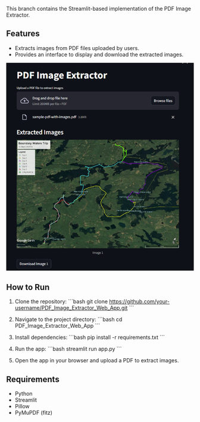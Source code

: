 This branch contains the Streamlit-based implementation of the PDF Image Extractor.

## Features
- Extracts images from PDF files uploaded by users.
- Provides an interface to display and download the extracted images.

![PDF Image Extractor](pdfImage.png)

## How to Run

1. Clone the repository:
   \`\`\`bash
   git clone https://github.com/your-username/PDF_Image_Extractor_Web_App.git
   \`\`\`

2. Navigate to the project directory:
   \`\`\`bash
   cd PDF_Image_Extractor_Web_App
   \`\`\`

3. Install dependencies:
   \`\`\`bash
   pip install -r requirements.txt
   \`\`\`

4. Run the app:
   \`\`\`bash
   streamlit run app.py
   \`\`\`

5. Open the app in your browser and upload a PDF to extract images.

## Requirements

- Python
- Streamlit
- Pillow
- PyMuPDF (fitz)
